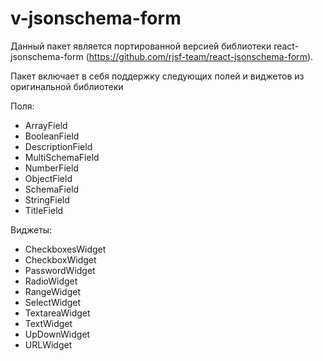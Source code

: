 # v-jsonschema-form

Данный пакет является портированной версией библиотеки react-jsonschema-form (https://github.com/rjsf-team/react-jsonschema-form).

Пакет включает в себя поддержку следующих полей и виджетов из оригинальной библиотеки

Поля:

- ArrayField
- BooleanField
- DescriptionField
- MultiSchemaField
- NumberField
- ObjectField
- SchemaField
- StringField
- TitleField

Виджеты:

- CheckboxesWidget
- CheckboxWidget
- PasswordWidget
- RadioWidget
- RangeWidget
- SelectWidget
- TextareaWidget
- TextWidget
- UpDownWidget
- URLWidget